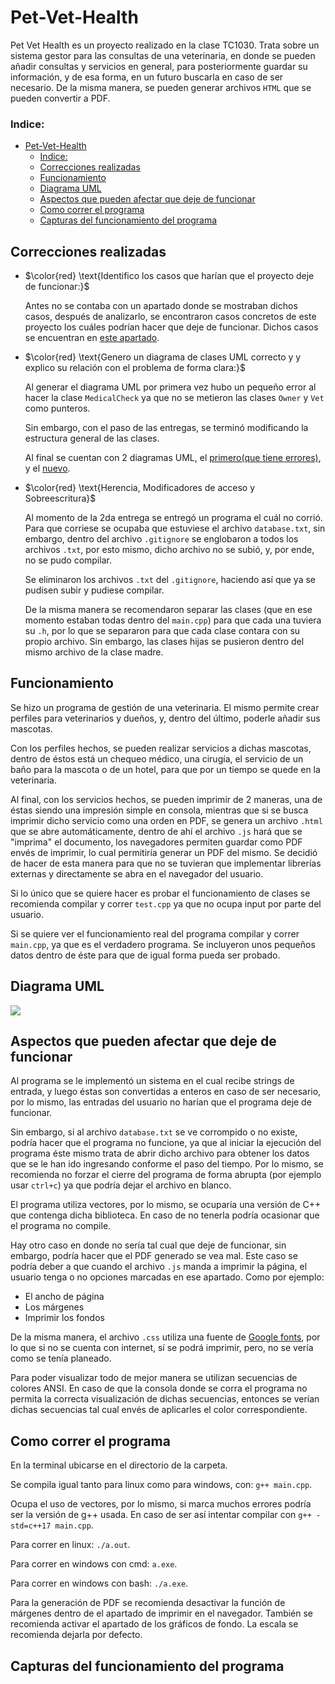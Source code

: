 # Pet-Vet-Health 

Pet Vet Health es un proyecto realizado en la clase TC1030. Trata sobre un sistema gestor para las consultas de una veterinaria, en donde se pueden añadir consultas y servicios en general, para posteriormente guardar su información, y de esa forma, en un futuro buscarla en caso de ser necesario. De la misma manera, se pueden generar archivos `HTML` que se pueden convertir a PDF.

### Indice:

- [Pet-Vet-Health](#pet-vet-health)
    - [Indice:](#indice)
  - [Correcciones realizadas](#correcciones-realizadas)
  - [Funcionamiento](#funcionamiento)
  - [Diagrama UML](#diagrama-uml)
  - [Aspectos que pueden afectar que deje de funcionar](#aspectos-que-pueden-afectar-que-deje-de-funcionar)
  - [Como correr el programa](#como-correr-el-programa)
  - [Capturas del funcionamiento del programa](#capturas-del-funcionamiento-del-programa)

## Correcciones realizadas

 - $\color{red} \text{Identifico los casos que harían que el proyecto deje de funcionar:}$

    Antes no se contaba con un apartado donde se mostraban dichos casos, después de analizarlo, se encontraron casos concretos de este proyecto los cuáles podrían hacer que deje de funcionar. Dichos casos se encuentran en [este apartado](#aspectos-que-pueden-afectar-que-deje-de-funcionar).

 - $\color{red} \text{Genero un diagrama de clases UML correcto y y explico su relación con el problema de forma clara:}$

    Al generar el diagrama UML por primera vez hubo un pequeño error al hacer la clase `MedicalCheck` ya que no se metieron las clases `Owner` y `Vet` como punteros.

    Sin embargo, con el paso de las entregas, se terminó modificando la estructura general de las clases.

    Al final se cuentan con 2 diagramas UML, el [primero(que tiene errores)]("https://github.com/EdCanCe/Pet-Vet-Health/blob/main/Extra/oldUML.jpeg"), y el [nuevo](#diagrama-uml).

 - $\color{red} \text{Herencia, Modificadores de acceso y Sobreescritura}$

   Al momento de la 2da entrega se entregó un programa el cuál no corrió. Para que corriese se ocupaba que estuviese el archivo `database.txt`, sin embargo, dentro del archivo `.gitignore` se englobaron a todos los archivos `.txt`, por esto mismo, dicho archivo no se subió, y, por ende, no se pudo compilar.

   Se eliminaron los archivos `.txt` del `.gitignore`, haciendo así que ya se pudisen subir y pudiese compilar.

   De la misma manera se recomendaron separar las clases (que en ese momento estaban todas dentro del `main.cpp`) para que cada una tuviera su `.h`, por lo que se separaron para que cada clase contara con su propio archivo. Sin embargo, las clases hijas se pusieron dentro del mismo archivo de la clase madre.


## Funcionamiento

Se hizo un programa de gestión de una veterinaria. El mismo permite crear perfiles para veterinarios y dueños, y, dentro del último, poderle añadir sus mascotas.

Con los perfiles hechos, se pueden realizar servicios a dichas mascotas, dentro de éstos está un chequeo médico, una cirugía, el servicio de un baño para la mascota o de un hotel, para que por un tiempo se quede en la veterinaria.

Al final, con los servicios hechos, se pueden imprimir de 2 maneras, una de éstas siendo una impresión simple en consola, mientras que si se busca imprimir dicho servicio como una orden en PDF, se genera un archivo `.html` que se abre automáticamente, dentro de ahí el archivo `.js` hará que se "imprima" el documento, los navegadores permiten guardar como PDF envés de imprimir, lo cual permitiría generar un PDF del mismo. Se decidió de hacer de esta manera para que no se tuvieran que implementar librerías externas y directamente se abra en el navegador del usuario.

Si lo único que se quiere hacer es probar el funcionamiento de clases se recomienda compilar y correr `test.cpp` ya que no ocupa input por parte del usuario. 

Si se quiere ver el funcionamiento real del programa compilar y correr `main.cpp`, ya que es el verdadero programa. Se incluyeron unos pequeños datos dentro de éste para que de igual forma pueda ser probado.

## Diagrama UML

![](Extra/UML.jpeg)

## Aspectos que pueden afectar que deje de funcionar

Al programa se le implementó un sistema en el cual recibe strings de entrada, y luego éstas son convertidas a enteros en caso de ser necesario, por lo mismo, las entradas del usuario no harían que el programa deje de funcionar.

Sin embargo, si al archivo `database.txt` se ve corrompido o no existe, podría hacer que el programa no funcione, ya que al iniciar la ejecución del programa éste mismo trata de abrir dicho archivo para obtener los datos que se le han ido ingresando conforme el paso del tiempo. Por lo mismo, se recomienda no forzar el cierre del programa de forma abrupta (por ejemplo usar `ctrl+c`) ya que podría dejar el archivo en blanco.

El programa utiliza vectores, por lo mismo, se ocuparía una versión de C++ que contenga dicha biblioteca. En caso de no tenerla podría ocasionar que el programa no compile.

Hay otro caso en donde no sería tal cual que deje de funcionar, sin embargo, podría hacer que el PDF generado se vea mal. Este caso se podría deber a que cuando el archivo `.js` manda a imprimir la página, el usuario tenga o no opciones marcadas en ese apartado. Como por ejemplo:

 - El ancho de página
 - Los márgenes
 - Imprimir los fondos

De la misma manera, el archivo `.css` utiliza una fuente de [Google fonts](https://fonts.google.com/), por lo que si no se cuenta con internet, sí se podrá imprimir, pero, no se vería como se tenía planeado.

Para poder visualizar todo de mejor manera se utilizan secuencias de colores ANSI. En caso de que la consola donde se corra el programa no permita la correcta visualización de dichas secuencias, entonces se verían dichas secuencias tal cual envés de aplicarles el color correspondiente.

## Como correr el programa

En la terminal ubicarse en el directorio de la carpeta.

Se compila igual tanto para linux como para windows, con: `g++ main.cpp`. 

Ocupa el uso de vectores, por lo mismo, si marca muchos errores podría ser la versión de g++ usada. En caso de ser así intentar compilar con `g++ -std=c++17 main.cpp`.

Para correr en linux: `./a.out`.

Para correr en windows con cmd: `a.exe`.

Para correr en windows con bash: `./a.exe`.

Para la generación de PDF se recomienda desactivar la función de márgenes dentro de el apartado de imprimir en el navegador. También se recomienda activar el apartado de los gráficos de fondo. La escala se recomienda dejarla por defecto.

## Capturas del funcionamiento del programa

<p align="center">
  <img src="Extra/cap1.png" alt=""/>
</p>

<p align="center">
  <img src="Extra/cap2.png" alt=""/>
</p>

<p align="center">
  <img src="Extra/cap3.png" alt=""/>
</p>

<p align="center">
  <img src="Extra/cap4.png" alt=""/>
</p>

<p align="center">
  <img src="Extra/cap5.png" alt=""/>
</p>